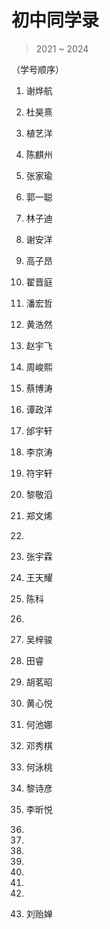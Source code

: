 # 初中同学录

> 2021 ~ 2024

（学号顺序）

01. 谢烨航

02. 杜昊熹

03. 植艺洋

04. 陈麒州

05. 张家瑜

06. 郭一聪

07. 林子迪

08. 谢安洋

09. 高子昂

10. 翟晋庭

11. 潘宏哲

12. 黄浩然

13. 赵宇飞

14. 周峻熙

15. 蔡博涛

16. 谭政洋

17. 邰宇轩

18. 李京涛

19. 符宇轩

20. 黎敬滔

21. 郑文烯

22. 

23. 张宇霖

24. 王天耀

25. 陈科

26. 

27. 吴梓骏

28. 田睿

29. 胡茗昭

30. 黄心悦

31. 何池娜

32. 邓秀棋

33. 何泳桃

34. 黎诗彦

35. 李昕悦

36. 

37. 

38. 

39. 

40. 

41. 

42. 

43. 刘贻婵


